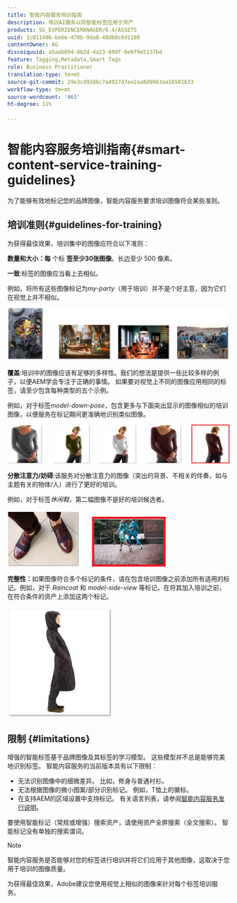 ```yaml
---
title: 智能内容服务培训指南
description: 培训AI服务以将智能标签应用于资产
products: SG_EXPERIENCEMANAGER/6.4/ASSETS
uuid: 1c011496-be6e-470b-9da8-48db8c6d1108
contentOwner: AG
discoiquuid: a5aab094-8b2d-4a23-890f-be6f9e5137bd
feature: Tagging,Metadata,Smart Tags
role: Business Practitioner
translation-type: tm+mt
source-git-commit: 29e3cd92d6c7a4917d7ee2aa8d9963aa16581633
workflow-type: tm+mt
source-wordcount: '463'
ht-degree: 11%

---
```



# 智能内容服务培训指南{#smart-content-service-training-guidelines}

为了能够有效地标记您的品牌图像，智能内容服务要求培训图像符合某些准则。

## 培训准则{#guidelines-for-training}

为获得最佳效果，培训集中的图像应符合以下准则：

**数量和大小：每** 个标 **签至少30张图像**。长边至少 500 像素。

**一致**:标签的图像应当看上去相似。

例如，将所有这些图像标记为&#x200B;*my-party*（用于培训）并不是个好主意，因为它们在视觉上并不相似。

![说明性图像以说明培训准则](assets/do-not-localize/coherence.png)

**覆盖**:培训中的图像应该有足够的多样性。我们的想法是提供一些比较多样的例子，以便AEM学会专注于正确的事情。 如果要对视觉上不同的图像应用相同的标签，请至少包含每种类型的五个示例。

例如，对于标签&#x200B;*model-down-pose*，包含更多与下面突出显示的图像相似的培训图像，以便服务在标记期间更准确地识别类似图像。

![说明性图像以说明培训准则](assets/do-not-localize/coverage_1.png)

**分散注意力/妨碍**:该服务对分散注意力的图像（突出的背景、不相关的伴奏，如与主题有关的物体/人）进行了更好的培训。

例如，对于标签&#x200B;*休闲鞋*，第二幅图像不是好的培训候选者。

![说明性图像以说明培训准则](assets/do-not-localize/distraction.png)

**完整性：**&#x200B;如果图像符合多个标记的条件，请在包含培训图像之前添加所有适用的标记。例如，对于 *Raincoat* 和 *model-side-view* 等标记，在将其加入培训之前，在符合条件的资产上添加这两个标记。

![说明性图像以说明培训准则](assets/do-not-localize/completeness.png)

## 限制 {#limitations}

增强的智能标签基于品牌图像及其标签的学习模型。 这些模型并不总是能够完美地识别标签。 智能内容服务的当前版本具有以下限制：

* 无法识别图像中的细微差异。 比如，修身与普通衬衫。
* 无法根据图像的微小图案/部分识别标记。 例如，T恤上的徽标。
* 在支持AEM的区域设置中支持标记。 有关语言列表，请参阅[智能内容服务发行说明](/help/release-notes/smart-content-service-release-notes.md)。

要使用智能标记（常规或增强）搜索资产，请使用资产全屏搜索（全文搜索）。 智能标记没有单独的搜索谓词。

>[!NOTE]
>
>智能内容服务是否能够对您的标签进行培训并将它们应用于其他图像，这取决于您用于培训的图像质量。
>
>为获得最佳效果，Adobe建议您使用视觉上相似的图像来针对每个标签培训服务。

